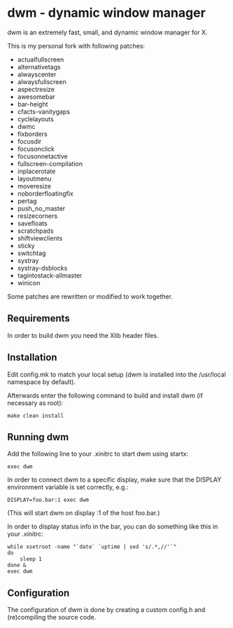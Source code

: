 dwm - dynamic window manager
============================
dwm is an extremely fast, small, and dynamic window manager for X.

This is my personal fork with following patches:

+ actualfullscreen
+ alternativetags
+ alwayscenter
+ alwaysfullscreen
+ aspectresize
+ awesomebar
+ bar-height
+ cfacts-vanitygaps
+ cyclelayouts
+ dwmc
+ fixborders
+ focusdir
+ focusonclick
+ focusonnetactive
+ fullscreen-compilation
+ inplacerotate
+ layoutmenu
+ moveresize
+ noborderfloatingfix
+ pertag
+ push_no_master
+ resizecorners
+ savefloats
+ scratchpads
+ shiftviewclients
+ sticky
+ switchtag
+ systray
+ systray-dsblocks
+ tagintostack-allmaster
+ winicon

Some patches are rewritten or modified to work together.


Requirements
------------
In order to build dwm you need the Xlib header files.


Installation
------------
Edit config.mk to match your local setup (dwm is installed into
the /usr/local namespace by default).

Afterwards enter the following command to build and install dwm (if
necessary as root):

    make clean install


Running dwm
-----------
Add the following line to your .xinitrc to start dwm using startx:

    exec dwm

In order to connect dwm to a specific display, make sure that
the DISPLAY environment variable is set correctly, e.g.:

    DISPLAY=foo.bar:1 exec dwm

(This will start dwm on display :1 of the host foo.bar.)

In order to display status info in the bar, you can do something
like this in your .xinitrc:

    while xsetroot -name "`date` `uptime | sed 's/.*,//'`"
    do
    	sleep 1
    done &
    exec dwm


Configuration
-------------
The configuration of dwm is done by creating a custom config.h
and (re)compiling the source code.
